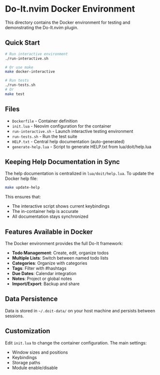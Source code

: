 # Do-It.nvim Docker Environment

This directory contains the Docker environment for testing and demonstrating the Do-It.nvim plugin.

## Quick Start

```bash
# Run interactive environment
./run-interactive.sh

# Or use make
make docker-interactive

# Run tests
./run-tests.sh
# Or
make test
```

## Files

- `Dockerfile` - Container definition
- `init.lua` - Neovim configuration for the container
- `run-interactive.sh` - Launch interactive testing environment
- `run-tests.sh` - Run the test suite
- `HELP.txt` - Central help documentation (auto-generated)
- `generate-help.lua` - Script to generate HELP.txt from lua/doit/help.lua

## Keeping Help Documentation in Sync

The help documentation is centralized in `lua/doit/help.lua`. To update the Docker help file:

```bash
make update-help
```

This ensures that:
- The interactive script shows current keybindings
- The in-container help is accurate
- All documentation stays synchronized

## Features Available in Docker

The Docker environment provides the full Do-It framework:

- **Todo Management**: Create, edit, organize todos
- **Multiple Lists**: Switch between named todo lists
- **Categories**: Organize with categories
- **Tags**: Filter with #hashtags
- **Due Dates**: Calendar integration
- **Notes**: Project or global notes
- **Import/Export**: Backup and share

## Data Persistence

Data is stored in `~/.doit-data/` on your host machine and persists between sessions.

## Customization

Edit `init.lua` to change the container configuration. The main settings:
- Window sizes and positions
- Keybindings
- Storage paths
- Module enable/disable